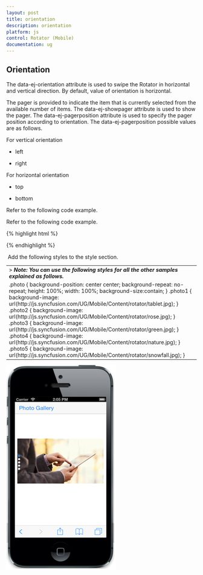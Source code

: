 ```yaml
---
layout: post
title: orientation
description: orientation
platform: js
control: Rotator (Mobile)
documentation: ug
---
```


## Orientation

The data-ej-orientation attribute is used to swipe the Rotator in horizontal and vertical direction. By default, value of orientation is horizontal.

The pager is provided to indicate the item that is currently selected from the available number of items. The data-ej-showpager attribute is used to show the pager. The data-ej-pagerposition attribute is used to specify the pager position according to orientation. The data-ej-pagerposition possible values are as follows.

For vertical orientation

* left

* right



For horizontal orientation

* top

* bottom



Refer to the following code example.



Refer to the following code example.

{% highlight html %}

<div id="rotatordefault" data-role="ejmrotator" data-ej-showpager="true" data-ej-orientation="vertical" data-ej-targetid="rotatorcontentdefault">
    </div>
    <div id="rotatorcontentdefault">
        <div>
            <div class="photo photo1">
            </div>
        </div>
        <div>
            <div class="photo photo2">
            </div>
        </div>
        <div>
            <div class="photo photo3">
            </div>
        </div>
        <div>
            <div class="photo photo4">
            </div>
        </div>
        <div>
            <div class="photo photo5">
            </div>
        </div>
    </div>


{% endhighlight %}

 Add the following styles to the style section. 

<table>
<tr>
<td>
> <i><b>Note: You can use the following styles for all the other samples explained as follows.</b></i></td></tr>
<tr>
<td>
        .photo {            background-position: center center;            background-repeat: no-repeat;            height: 100%;            width: 100%;            background-size:contain;        }        .photo1 {            background-image: url(http://js.syncfusion.com/UG/Mobile/Content/rotator/tablet.jpg);        }        .photo2 {            background-image: url(http://js.syncfusion.com/UG/Mobile/Content/rotator/rose.jpg);        }        .photo3 {            background-image: url(http://js.syncfusion.com/UG/Mobile/Content/rotator/green.jpg);        }        .photo4 {            background-image: url(http://js.syncfusion.com/UG/Mobile/Content/rotator/nature.jpg);        }        .photo5 {            background-image: url(http://js.syncfusion.com/UG/Mobile/Content/rotator/snowfall.jpg);        }</td></tr>
</table>

![](orientation_images\orientation_img1.png)

